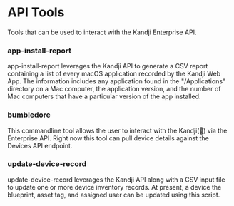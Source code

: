 # API Tools

Tools that can be used to interact with the Kandji Enterprise API.

### app-install-report

app-install-report leverages the Kandji API to generate a CSV report containing a list of every macOS application recorded by the Kandji Web App. The information includes any application found in the "/Applications" directory on a Mac computer, the application version, and the number of Mac computers that have a particular version of the app installed.

### bumbledore

This commandline tool allows the user to interact with the Kandji(🐝) via the Enterprise API. Right now this tool can pull device details against the Devices API endpoint.

### update-device-record

update-device-record leverages the Kandji API along with a CSV input file to update one or more device inventory records. At present, a device the blueprint, asset tag, and assigned user can be updated using this script.